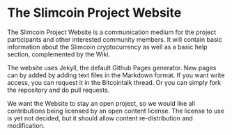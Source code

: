 # The Slimcoin Project Website

The Slimcoin Project Website is a communication medium for the project participants and other interested community members. It will contain basic information about the Slimcoin cryptocurrency as well as a basic help section, complemented by the Wiki.

The website uses Jekyll, the default Github Pages generator. New pages can by added by adding text files in the Markdown format. If you want write access, you can request it in the Bitcointalk thread. Or you can simply fork the repository and do pull requests.

We want the Website to stay an open project, so we would like all contributions being licensed by an open content license. The license to use is yet not decided, but it should allow content re-distribution and modification.
